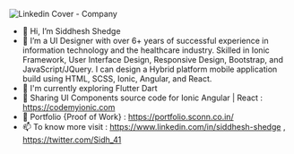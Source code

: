 ![Linkedin Cover - Company](https://user-images.githubusercontent.com/32062337/209069844-7aa483d7-cf8c-4b92-a9c6-04565f92d91a.png)


- 👋 Hi, I’m Siddhesh Shedge
- 👀 I’m a UI Designer with over 6+ years of successful experience in information technology and the healthcare industry. 
     Skilled in Ionic Framework, User Interface Design, Responsive Design, Bootstrap, and JavaScript/JQuery. 
     I can design a Hybrid platform mobile application build using HTML, SCSS, Ionic, Angular, and React.
- 🌱 I'm currently exploring Flutter Dart
- 💞️ Sharing UI Components source code for Ionic Angular | React : https://codemyionic.com
- 💪 Portfolio {Proof of Work} : https://portfolio.sconn.co.in/
- 📫 To know more visit : https://www.linkedin.com/in/siddhesh-shedge , https://twitter.com/Sidh_41

<!---
sidh41/sidh41 is a ✨ special ✨ repository because its `README.md` (this file) appears on your GitHub profile.
You can click the Preview link to take a look at your changes.
--->
